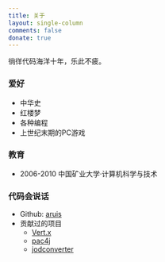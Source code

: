 ```yaml
---
title: 关于
layout: single-column
comments: false
donate: true
---
```

徜徉代码海洋十年，乐此不疲。

### 爱好
* 中华史
* 红楼梦
* 各种编程
* 上世纪末期的PC游戏

### 教育
* 2006-2010 中国矿业大学·计算机科学与技术

### 代码会说话
* Github: [aruis](https://github.com/aruis)
* 贡献过的项目
    * [Vert.x](https://github.com/eclipse/vert.x)
    * [pac4j](https://github.com/pac4j/vertx-pac4j)
    * [jodconverter](https://github.com/sbraconnier/jodconverter)